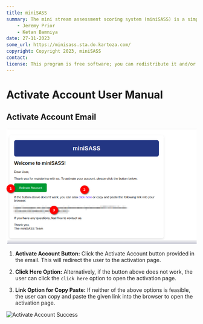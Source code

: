 ```yaml
---
title: miniSASS
summary: The mini stream assessment scoring system (miniSASS) is a simple and accessible citizen science tool for monitoring the water quality and health of stream and river systems. You collect a sample of aquatic macroinvertebrates (small, but large enough to see animals with no internal skeletons) from a site in a stream or river. The community of these aquatic macroinvertebrates present then tells you about the water quality and health of the stream or river based on the concept that different groups of aquatic macroinvertebrates have different tolerances and sensitivities to disturbance and pollution.
    - Jeremy Prior
    - Ketan Bamniya
date: 27-11-2023
some_url: https://minisass.sta.do.kartoza.com/
copyright: Copyright 2023, miniSASS
contact:
license: This program is free software; you can redistribute it and/or modify it under the terms of the GNU Affero General Public License as published by the Free Software Foundation; either version 3 of the License, or (at your option) any later version.
---
```


# Activate Account User Manual

## Activate Account Email

![Activate Account Email](./img/activate-account-1.png)

1. **Activate Account Button:** Click the Activate Account button provided in the email. This will redirect the user to the activation page.

2. **Click Here Option:** Alternatively, if the button above does not work, the user can click the `click here` option to open the activation page.

3. **Link Option for Copy Paste:** If neither of the above options is feasible, the user can copy and paste the given link into the browser to open the activation page.
    
![Activate Account Success](./img/activate-account-2.png)